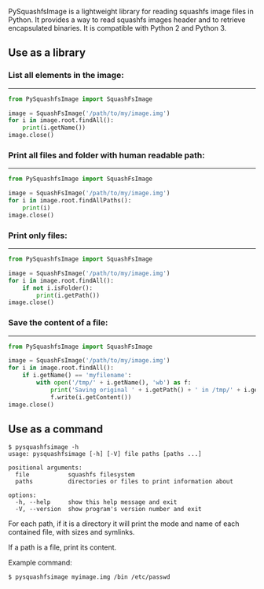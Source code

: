 PySquashfsImage is a lightweight library for reading squashfs image files in Python.
It provides a way to read squashfs images header and to retrieve encapsulated binaries.
It is compatible with Python 2 and Python 3.

## Use as a library

### List all elements in the image:
-------------------------------
```python
from PySquashfsImage import SquashFsImage

image = SquashFsImage('/path/to/my/image.img')
for i in image.root.findAll():
    print(i.getName())
image.close()
```

### Print all files and folder with human readable path:
----------------------------------------------------
```python
from PySquashfsImage import SquashFsImage

image = SquashFsImage('/path/to/my/image.img')
for i in image.root.findAllPaths():
    print(i)
image.close()
```

### Print only files:
-----------------
```python
from PySquashfsImage import SquashFsImage

image = SquashFsImage('/path/to/my/image.img')
for i in image.root.findAll():
    if not i.isFolder():
        print(i.getPath())
image.close()
```

### Save the content of a file:
---------------------------
```python
from PySquashfsImage import SquashFsImage

image = SquashFsImage('/path/to/my/image.img')
for i in image.root.findAll():
    if i.getName() == 'myfilename':
        with open('/tmp/' + i.getName(), 'wb') as f:
            print('Saving original ' + i.getPath() + ' in /tmp/' + i.getName())
            f.write(i.getContent())
image.close()
```

## Use as a command

```
$ pysquashfsimage -h
usage: pysquashfsimage [-h] [-V] file paths [paths ...]

positional arguments:
  file           squashfs filesystem
  paths          directories or files to print information about

options:
  -h, --help     show this help message and exit
  -V, --version  show program's version number and exit
```

For each path, if it is a directory it will print the mode and name of each
contained file, with sizes and symlinks.

If a path is a file, print its content.

Example command:
```
$ pysquashfsimage myimage.img /bin /etc/passwd
```